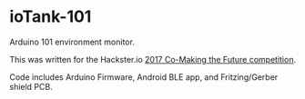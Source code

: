 # ioTank-101
Arduino 101 environment monitor.

This was written for the Hackster.io [2017 Co-Making the Future competition](https://www.hackster.io/contests/2017chinausyoungmakercompetition ).

Code includes Arduino Firmware, Android BLE app, and Fritzing/Gerber shield PCB.
